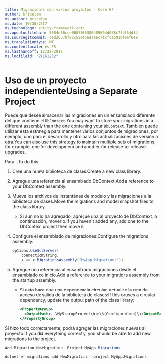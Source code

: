 ```yaml
---
title: Migraciones con varios proyectos - Core EF
author: bricelam
ms.author: bricelam
ms.date: 10/30/2017
ms.technology: entity-framework-core
ms.openlocfilehash: 3684e86cce0005056380d89604d038c734054d14
ms.sourcegitcommit: ced2637bf8cc5964c6daa6c7fcfce501bf9ef6e8
ms.translationtype: MT
ms.contentlocale: es-ES
ms.lasthandoff: 12/22/2017
ms.locfileid: "27161232"
---
```

<a name="using-a-separate-project"></a><span data-ttu-id="1c55c-102">Uso de un proyecto independiente</span><span class="sxs-lookup"><span data-stu-id="1c55c-102">Using a Separate Project</span></span>
========================
<span data-ttu-id="1c55c-103">Puede que desee almacenar las migraciones en un ensamblado diferente del que contiene el `DbContext`.</span><span class="sxs-lookup"><span data-stu-id="1c55c-103">You may want to store your migrations in a different assembly than the one containing your `DbContext`.</span></span> <span data-ttu-id="1c55c-104">También puede utilizar esta estrategia para mantener varios conjuntos de migraciones, por ejemplo, uno para el desarrollo y otro para las actualizaciones de versión a otra.</span><span class="sxs-lookup"><span data-stu-id="1c55c-104">You can also use this strategy to maintain multiple sets of migrations, for example, one for development and another for release-to-release upgrades.</span></span>

<span data-ttu-id="1c55c-105">Para...</span><span class="sxs-lookup"><span data-stu-id="1c55c-105">To do this...</span></span>

1. <span data-ttu-id="1c55c-106">Cree una nueva biblioteca de clases.</span><span class="sxs-lookup"><span data-stu-id="1c55c-106">Create a new class library.</span></span>

2. <span data-ttu-id="1c55c-107">Agregue una referencia al ensamblado DbContext.</span><span class="sxs-lookup"><span data-stu-id="1c55c-107">Add a reference to your DbContext assembly.</span></span>

3. <span data-ttu-id="1c55c-108">Mueva los archivos de instantánea de modelo y las migraciones a la biblioteca de clases.</span><span class="sxs-lookup"><span data-stu-id="1c55c-108">Move the migrations and model snapshot files to the class library.</span></span>
   * <span data-ttu-id="1c55c-109">Si aún no lo ha agregado, agregue una al proyecto de DbContext, a continuación, moverlo.</span><span class="sxs-lookup"><span data-stu-id="1c55c-109">If you haven't added any, add one to the DbContext project then move it.</span></span>

4. <span data-ttu-id="1c55c-110">Configure el ensamblado de migraciones:</span><span class="sxs-lookup"><span data-stu-id="1c55c-110">Configure the migrations assembly:</span></span>

   ``` csharp
   options.UseSqlServer(
       connectionString,
       x => x.MigrationsAssembly("MyApp.Migrations"));
   ```

5. <span data-ttu-id="1c55c-111">Agregue una referencia al ensamblado migraciones desde el ensamblado de inicio.</span><span class="sxs-lookup"><span data-stu-id="1c55c-111">Add a reference to your migrations assembly from the startup assembly.</span></span>
   * <span data-ttu-id="1c55c-112">Si esto hace que una dependencia circular, actualice la ruta de acceso de salida de la biblioteca de clases:</span><span class="sxs-lookup"><span data-stu-id="1c55c-112">If this causes a circular dependency, update the output path of the class library:</span></span>

     ``` xml
     <PropertyGroup>
       <OutputPath>..\MyStarupProject\bin\$(Configuration)\</OutputPath>
     </PropertyGroup>
     ```

<span data-ttu-id="1c55c-113">Si hizo todo correctamente, podrá agregar las migraciones nuevas al proyecto.</span><span class="sxs-lookup"><span data-stu-id="1c55c-113">If you did everything correctly, you should be able to add new migrations to the project.</span></span>

``` powershell
Add-Migration NewMigration -Project MyApp.Migrations
```
``` Console
dotnet ef migrations add NewMigration --project MyApp.Migrations
```
